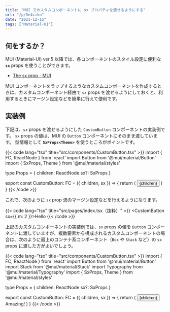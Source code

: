 ```yaml
---
title: "MUI でカスタムコンポーネントに sx プロパティを渡せるようにする"
url: "/p/5e4cikn"
date: "2021-12-15"
tags: ["Material-UI"]
---
```


何をするか？
----

MUI (Material-UI) ver.5 以降では、各コンポーネントのスタイル設定に便利な __`sx`__ props を使うことができます。

- [The sx prop - MUI](https://mui.com/system/the-sx-prop/)

MUI コンポーネントをラップするようなカスタムコンポーネントを作成するときは、カスタムコンポーネント経由で `sx` props を渡せるようにしておくと、利用するときにマージン設定などを簡単に行えて便利です。


実装例
----

下記は、`sx` props を渡せるようにした `CustomButton` コンポーネントの実装例です。
`sx` props の値は、MUI の `Button` コンポーネントにそのまま渡しています。
型情報として __`SxProps<Theme>`__ を使うところがポイントです。

{{< code lang="tsx" title="src/components/CustomButton.tsx" >}}
import { FC, ReactNode } from 'react'
import Button from '@mui/material/Button'
import { SxProps, Theme } from '@mui/material/styles'

type Props = {
  children: ReactNode
  sx?: SxProps<Theme>
}

export const CustomButton: FC<Props> = ({ children, sx }) => {
  return (
    <Button variant="contained" sx={sx}>
      {children}
    </Button>
  )
}
{{< /code >}}

これで、次のように `sx` prop 流のマージン設定などを行えるようになります。

{{< code lang="tsx" title="src/pages/index.tsx（抜粋）" >}}
<CustomButton sx={{ m: 2 }}>Hello</CustomButton>
{{< /code >}}

上記のカスタムコンポーネントの実装例では、`sx` props の値を `Button` コンポーネントに渡していますが、複数要素から構成されるカスタムコンポーネントの場合は、次のように最上のコンテナ系コンポーネント（`Box` や `Stack` など）の `sx` props に渡した方がよいでしょう。

{{< code lang="tsx" title="src/components/CustomButton.tsx" >}}
import { FC, ReactNode } from 'react'
import Button from '@mui/material/Button'
import Stack from '@mui/material/Stack'
import Typography from '@mui/material/Typography'
import { SxProps, Theme } from '@mui/material/styles'

type Props = {
  children: ReactNode
  sx?: SxProps<Theme>
}

export const CustomButton: FC<Props> = ({ children, sx }) => {
  return (
    <Stack direction="row" spacing={1} alignItems="center" sx={sx}>
      <Button variant="contained">{children}</Button>
      <Typography variant="subtitle2">Amazing!</Typography>
    </Stack>
  )
}
{{< /code >}}

